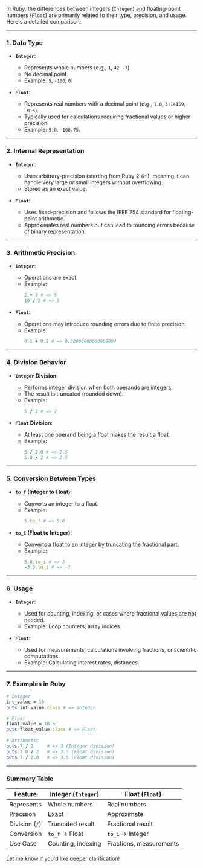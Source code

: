 In Ruby, the differences between integers (`Integer`) and floating-point numbers (`Float`) are primarily related to their type, precision, and usage. Here's a detailed comparison:

---

### **1. Data Type**
- **`Integer`**:
  - Represents whole numbers (e.g., `1`, `42`, `-7`).
  - No decimal point.
  - Example: `5`, `-100`, `0`.

- **`Float`**:
  - Represents real numbers with a decimal point (e.g., `1.0`, `3.14159`, `-0.5`).
  - Typically used for calculations requiring fractional values or higher precision.
  - Example: `5.0`, `-100.75`.

---

### **2. Internal Representation**
- **`Integer`**:
  - Uses arbitrary-precision (starting from Ruby 2.4+), meaning it can handle very large or small integers without overflowing.
  - Stored as an exact value.

- **`Float`**:
  - Uses fixed-precision and follows the IEEE 754 standard for floating-point arithmetic.
  - Approximates real numbers but can lead to rounding errors because of binary representation.

---

### **3. Arithmetic Precision**
- **`Integer`**:
  - Operations are exact.
  - Example:
    ```ruby
    2 + 3 # => 5
    10 / 2 # => 5
    ```

- **`Float`**:
  - Operations may introduce rounding errors due to finite precision.
  - Example:
    ```ruby
    0.1 + 0.2 # => 0.30000000000000004
    ```

---

### **4. Division Behavior**
- **`Integer` Division**:
  - Performs integer division when both operands are integers.
  - The result is truncated (rounded down).
  - Example:
    ```ruby
    5 / 2 # => 2
    ```

- **`Float` Division**:
  - At least one operand being a float makes the result a float.
  - Example:
    ```ruby
    5 / 2.0 # => 2.5
    5.0 / 2 # => 2.5
    ```

---

### **5. Conversion Between Types**
- **`to_f` (Integer to Float)**:
  - Converts an integer to a float.
  - Example:
    ```ruby
    5.to_f # => 5.0
    ```

- **`to_i` (Float to Integer)**:
  - Converts a float to an integer by truncating the fractional part.
  - Example:
    ```ruby
    5.8.to_i # => 5
    -3.9.to_i # => -3
    ```

---

### **6. Usage**
- **`Integer`**:
  - Used for counting, indexing, or cases where fractional values are not needed.
  - Example: Loop counters, array indices.

- **`Float`**:
  - Used for measurements, calculations involving fractions, or scientific computations.
  - Example: Calculating interest rates, distances.

---

### **7. Examples in Ruby**
```ruby
# Integer
int_value = 10
puts int_value.class # => Integer

# Float
float_value = 10.5
puts float_value.class # => Float

# Arithmetic
puts 7 / 2     # => 3 (Integer division)
puts 7.0 / 2   # => 3.5 (Float division)
puts 7 / 2.0   # => 3.5 (Float division)
```

---

### Summary Table

| Feature              | Integer (`Integer`) | Float (`Float`)      |
|----------------------|---------------------|----------------------|
| Represents           | Whole numbers       | Real numbers         |
| Precision            | Exact               | Approximate          |
| Division (`/`)       | Truncated result    | Fractional result    |
| Conversion           | `to_f` -> Float     | `to_i` -> Integer    |
| Use Case             | Counting, indexing  | Fractions, measurements |

Let me know if you'd like deeper clarification!